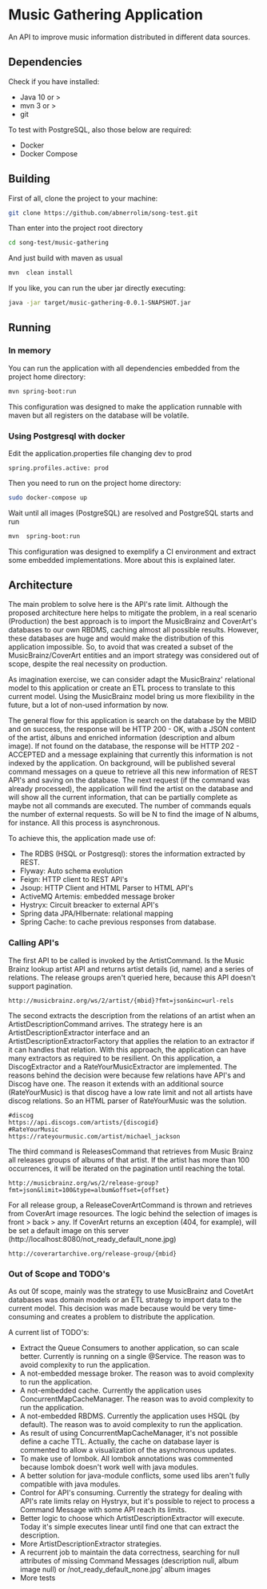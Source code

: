 # Music Gathering Application
An API to improve music information distributed in different data sources.

## Dependencies

Check if you have installed:
 - Java 10 or >
 - mvn 3 or >
 - git

To test with PostgreSQL, also those below are required:
 - Docker
 - Docker Compose



## Building
First of all, clone the project to your machine:
``` sh
git clone https://github.com/abnerrolim/song-test.git
```
Than enter into the project root directory
``` sh
cd song-test/music-gathering
```

And just build with maven as usual
``` sh
mvn  clean install
```
If you like, you can run the uber jar directly executing:
```sh
java -jar target/music-gathering-0.0.1-SNAPSHOT.jar
```

## Running

### In memory
You can run the application with all dependencies embedded from the project home directory:
``` sh
mvn spring-boot:run
```
This configuration was designed to make the application runnable with maven but all registers on the database will be volatile.

### Using Postgresql with docker
Edit the application.properties file changing dev to prod
``` properties
spring.profiles.active: prod
```
Then you need to run on the project home directory:
``` sh
sudo docker-compose up
```
Wait until all images (PostgreSQL) are resolved and PostgreSQL starts and run
``` sh
mvn  spring-boot:run
```
This configuration was designed to exemplify a CI environment and extract some embedded implementations. More about this is explained later.

## Architecture
The main problem to solve here is the API's rate limit. Although the proposed architecture here helps to mitigate the problem, in a real scenario (Production) the best approach is to import the MusicBrainz and CoverArt's databases to our own RBDMS, caching almost all possible results. However, these databases are huge and would make the distribution of this
application impossible. So, to avoid that was created a subset of the MusicBrainz/CoverArt entities and an import strategy was considered out of scope, despite the real necessity on production.

As imagination exercise, we can consider adapt the MusicBrainz' relational model to this application or create an ETL process to translate to this current model. Using the MusicBrainz model bring us more flexibility in the future, but a lot of non-used information by now.

The general flow for this application is search on the database by the MBID and on success, the response will be HTTP 200 - OK, with a JSON content of the artist, álbuns and enriched information (description and album image). If not found on the database,
the response will be HTTP 202 - ACCEPTED and a message explaining that currently this information is not indexed by the application. On background, will be published several command messages on a queue to retrieve all this new information of REST API's and saving on the database.
The next request (if the command was already processed), the application will find the artist on the database and will show all the current information, that can be partially complete as maybe not all commands are executed. The number of commands equals the number of external requests. So will be N to find the image of N albums, for instance. All this process is asynchronous.

To achieve this, the application made use of:
 - The RDBS (HSQL or Postgresql): stores the information extracted by REST.
 - Flyway: Auto schema evolution
 - Feign: HTTP client to REST API's
 - Jsoup: HTTP Client and HTML Parser to HTML API's
 - ActiveMQ Artemis: embedded message broker
 - Hystryx: Circuit breacker to external API's
 - Spring data JPA/HIbernate: relational mapping
 - Spring Cache: to cache previous responses from database.

### Calling API's
The first API to be called is invoked by the ArtistCommand. Is the Music Brainz lookup artist API and returns artist details (id, name) and a series of relations. The release groups aren't queried here, because this API doesn't support pagination.
```
http://musicbrainz.org/ws/2/artist/{mbid}?fmt=json&inc=url-rels
```
The second extracts the description from the relations of an artist when an ArtistDescriptionCommand arrives. The strategy here is an ArtistDescriptionExtractor interface and an ArtistDescriptionExtractorFactory that applies the relation to an extractor if it can handles that relation.
With this approach, the application can have many extractors as required to be resilient. On this application, a DiscogExtractor and a RateYourMusicExtractor are implemented. The reasons behind the decision were because few relations have API's and Discog have one. The reason it extends with an additional source (RateYourMusic) is that discog have a low rate limit and not all artists have discog relations. So an HTML parser of RateYourMusic was the solution.
```
#discog
https://api.discogs.com/artists/{discogid}
#RateYourMusic
https://rateyourmusic.com/artist/michael_jackson
```
The third command is ReleasesCommand that retrieves from Music Brainz all releases groups of albums of that artist. If the artist has more than 100 occurrences, it will be iterated on the pagination until reaching the total.
```
http://musicbrainz.org/ws/2/release-group?fmt=json&limit=100&type=album&offset={offset}
```
For all release group, a ReleaseCoverArtCommand is thrown and retrieves from CoverArt image resources. The logic behind the selection of images is front > back > any. If CoverArt returns an exception (404, for example), will be set a default image on this server (http://localhost:8080/not_ready_default_none.jpg)
```
http://coverartarchive.org/release-group/{mbid}
```


### Out of Scope and TODO's
As out 0f scope, mainly was the strategy to use MusicBrainz and CovetArt databases was domain models or an ETL strategy to import data to the current model. This decision was made because would be very time-consuming and creates a problem to distribute the application.

A current list of TODO's:
 - Extract the Queue Consumers to another application, so can scale better. Currently is running on a single @Service. The reason was to avoid complexity to run the application.
 - A not-embedded message broker. The reason was to avoid complexity to run the application.
 - A not-embedded cache. Currently the application uses ConcurrentMapCacheManager. The reason was to avoid complexity to run the application.
 - A not-embedded RBDMS. Currently the application uses HSQL (by default). The reason was to avoid complexity to run the application.
 - As result of using ConcurrentMapCacheManager, it's not possible define a cache TTL. Actually, the cache on database layer is commented to allow a visualization of the asynchronous updates.
 - To make use of lombok. All lombok annotations was commented because lombok doesn't work well with java modules.
 - A better solution for java-module conflicts, some used libs aren't fully compatible with java modules.
 - Control for API's consuming. Currently the strategy for dealing with API's rate limits relay on Hystryx, but it's possible to reject to process a Command Message with some API reach its limits.
 - Better logic to choose which ArtistDescriptionExtractor will execute. Today it's simple executes linear until find one that can extract the description.
 - More ArtistDescriptionExtractor strategies.
 - A recurrent job to maintain the data correctness, searching for null attributes of missing Command Messages (description null, album image null) or /not_ready_default_none.jpg' album images
 - More tests